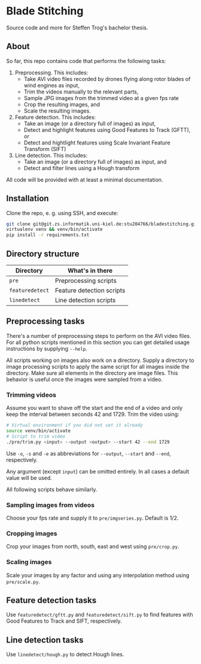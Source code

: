 # Blade Stitching

Source code and more for Steffen Trog's bachelor thesis.

## About

So far, this repo contains code that performs the following tasks:

1) Preprocessing. This includes:
    * Take AVI video files recorded by drones flying along rotor blades of wind engines as input,
    * Trim the videos manually to the relevant parts,
    * Sample JPG images from the trimmed video at a given fps rate
    * Crop the resulting images, and
    * Scale the resulting images.
2) Feature detection. This includes:
    * Take an image (or a directory full of images) as input,
    * Detect and highlight features using Good Features to Track (GFTT), or
    * Detect and hightlight features using Scale Invariant Feature Transform (SIFT)
3) Line detection. This includes:
    * Take an image (or a directory full of images) as input, and
    * Detect and filter lines using a Hough transform

All code will be provided with at least a minimal documentation.

## Installation

Clone the repo, e. g. using SSH, and execute:

```bash
git clone git@git.zs.informatik.uni-kiel.de:stu204766/bladestitching.git
virtualenv venv && venv/bin/activate
pip install -r requirements.txt
```

## Directory structure

| Directory       | What's in there           |
|-----------------|---------------------------|
| `pre`           | Preprocessing scripts     |
| `featuredetect` | Feature detection scripts |
| `linedetect`    | Line detection scripts    |

## Preprocessing tasks

There's a number of preprocessing steps to perform on the AVI video files.
For all python scripts mentioned in this section you can get detailed usage instructions by supplying `--help`.

All scripts working on images also work on a directory.
Supply a directory to image processing scripts to apply the same script for all images inside the directory.
Make sure all elements in the directory are image files.
This behavior is useful once the images were sampled from a video.

### Trimming videos

Assume you want to shave off the start and the end of a video and only keep the interval between seconds 42 and 1729.
Trim the video using:
```bash
# Virtual environment if you did not set it already
source venv/bin/activate
# Script to trim video
./pre/trim.py <input> --output <output> --start 42 --end 1729
```
Use `-o`, `-s` and `-e` as abbreviations for `--output`, `--start` and `--end`, respectively.

Any argument (except `input`) can be omitted entirely.
In all cases a default value will be used.

All following scripts behave similarly.

### Sampling images from videos

Choose your fps rate and supply it to `pre/imgseries.py`. Default is 1/2.

### Cropping images

Crop your images from north, south, east and west using `pre/crop.py`.

### Scaling images

Scale your images by any factor and using any interpolation method using `pre/scale.py`.

## Feature detection tasks

Use `featuredetect/gftt.py` and `featuredetect/sift.py` to find features with Good Features to Track and SIFT, respectively.

## Line detection tasks

Use `linedetect/hough.py` to detect Hough lines.
